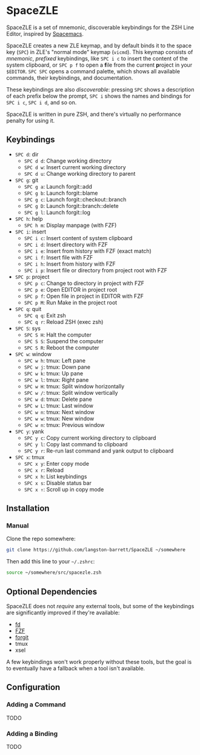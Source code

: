 # SpaceZLE

SpaceZLE is a set of mnemonic, discoverable keybindings for the ZSH Line
Editor, inspired by [Spacemacs][spacemacs].

SpaceZLE creates a new ZLE keymap, and by default binds it to the space key
(`SPC`) in ZLE's "normal mode" keymap (`vicmd`). This keymap consists of
*mnemonic*, *prefixed* keybindings, like `SPC i c` to insert the content of the
system clipboard, or `SPC p f` to open a **f**ile from the current **p**roject
in your `$EDITOR`. `SPC SPC` opens a command palette, which shows all available
commands, their keybindings, and documentation.

These keybindings are also *discoverable*: pressing `SPC` shows a description
of each prefix below the prompt, `SPC i` shows the names and bindings for
`SPC i c`, `SPC i d`, and so on.

SpaceZLE is written in pure ZSH, and there's virtually no performance penalty
for using it.

## Keybindings

- `SPC d`: dir
  - `SPC d d`: Change working directory
  - `SPC d w`: Insert current working directory
  - `SPC d u`: Change working directory to parent
- `SPC g`: git
  - `SPC g a`: Launch forgit::add
  - `SPC g b`: Launch forgit::blame
  - `SPC g c`: Launch forgit::checkout::branch
  - `SPC g D`: Launch forgit::branch::delete
  - `SPC g l`: Launch forgit::log
- `SPC h`: help
  - `SPC h m`: Display manpage (with FZF)
- `SPC i`: insert
  - `SPC i c`: Insert content of system clipboard
  - `SPC i d`: Insert directory with FZF
  - `SPC i e`: Insert from history with FZF (exact match)
  - `SPC i f`: Insert file with FZF
  - `SPC i h`: Insert from history with FZF
  - `SPC i p`: Insert file or directory from project root with FZF
- `SPC p`: project
  - `SPC p c`: Change to directory in project with FZF
  - `SPC p e`: Open EDITOR in project root
  - `SPC p f`: Open file in project in EDITOR with FZF
  - `SPC p M`: Run Make in the project root
- `SPC q`: quit
  - `SPC q q`: Exit zsh
  - `SPC q r`: Reload ZSH (exec zsh)
- `SPC S`: sys
  - `SPC S H`: Halt the computer
  - `SPC S S`: Suspend the computer
  - `SPC S R`: Reboot the computer
- `SPC w`: window
  - `SPC w h`: tmux: Left pane
  - `SPC w j`: tmux: Down pane
  - `SPC w k`: tmux: Up pane
  - `SPC w l`: tmux: Right pane
  - `SPC w H`: tmux: Split window horizontally
  - `SPC w /`: tmux: Split window vertically
  - `SPC w d`: tmux: Delete pane
  - `SPC w L`: tmux: Last window
  - `SPC w n`: tmux: Next window
  - `SPC w w`: tmux: New window
  - `SPC w n`: tmux: Previous window
- `SPC y`: yank
  - `SPC y c`: Copy current working directory to clipboard
  - `SPC y l`: Copy last command to clipboard
  - `SPC y r`: Re-run last command and yank output to clipboard
- `SPC x`: tmux
  - `SPC x y`: Enter copy mode
  - `SPC x r`: Reload
  - `SPC x h`: List keybindings
  - `SPC x s`: Disable status bar
  - `SPC x ↑`: Scroll up in copy mode

## Installation

### Manual

Clone the repo somewhere:
```sh
git clone https://github.com/langston-barrett/SpaceZLE ~/somewhere
```
Then add this line to your `~/.zshrc`:
```sh
source ~/somewhere/src/spacezle.zsh
```

## Optional Dependencies

SpaceZLE does not *require* any external tools, but some of the keybindings
are significantly improved if they're available:

- [fd][fd]
- [FZF][fzf]
- [forgit][forgit]
- tmux
- xsel

A few keybindings won't work properly without these tools, but the goal is
to eventually have a fallback when a tool isn't available.

## Configuration

### Adding a Command

TODO

### Adding a Binding

TODO

[fd]: https://github.com/sharkdp/fd
[forgit]: https://github.com/wfxr/forgit
[fzf]: https://github.com/junegunn/fzf
[spacemacs]: https://www.spacemacs.org/